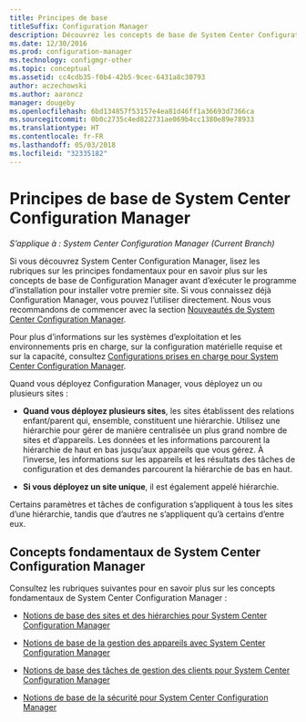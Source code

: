 ```yaml
---
title: Principes de base
titleSuffix: Configuration Manager
description: Découvrez les concepts de base de System Center Configuration Manager.
ms.date: 12/30/2016
ms.prod: configuration-manager
ms.technology: configmgr-other
ms.topic: conceptual
ms.assetid: cc4cdb35-f0b4-42b5-9cec-6431a8c30793
author: aczechowski
ms.author: aaroncz
manager: dougeby
ms.openlocfilehash: 6bd134857f53157e4ea81d46ff1a36693d7366ca
ms.sourcegitcommit: 0b0c2735c4ed822731ae069b4cc1380e89e78933
ms.translationtype: HT
ms.contentlocale: fr-FR
ms.lasthandoff: 05/03/2018
ms.locfileid: "32335182"
---
```

# <a name="fundamentals-of-system-center-configuration-manager"></a>Principes de base de System Center Configuration Manager

*S’applique à : System Center Configuration Manager (Current Branch)*

Si vous découvrez System Center Configuration Manager, lisez les rubriques sur les principes fondamentaux pour en savoir plus sur les concepts de base de Configuration Manager avant d’exécuter le programme d’installation pour installer votre premier site. Si vous connaissez déjà Configuration Manager, vous pouvez l’utiliser directement. Nous vous recommandons de commencer avec la section [Nouveautés de System Center Configuration Manager](/sccm/core/plan-design/changes/what-has-changed-from-configuration-manager-2012).  

 Pour plus d’informations sur les systèmes d’exploitation et les environnements pris en charge, sur la configuration matérielle requise et sur la capacité, consultez [Configurations prises en charge pour System Center Configuration Manager](../../core/plan-design/configs/supported-configurations.md).  

 Quand vous déployez Configuration Manager, vous déployez un ou plusieurs sites :  

-   **Quand vous déployez plusieurs sites**, les sites établissent des relations enfant/parent qui, ensemble, constituent une hiérarchie. Utilisez une hiérarchie pour gérer de manière centralisée un plus grand nombre de sites et d’appareils.  Les données et les informations parcourent la hiérarchie de haut en bas jusqu’aux appareils que vous gérez. À l’inverse, les informations sur les appareils et les résultats des tâches de configuration et des demandes parcourent la hiérarchie de bas en haut.  

-   **Si vous déployez un site unique**, il est également appelé hiérarchie.  

 Certains paramètres et tâches de configuration s’appliquent à tous les sites d’une hiérarchie, tandis que d’autres ne s’appliquent qu’à certains d’entre eux.  

## <a name="fundamental-concepts-for-system-center-configuration-manager"></a>Concepts fondamentaux de System Center Configuration Manager
Consultez les rubriques suivantes pour en savoir plus sur les concepts fondamentaux de System Center Configuration Manager :  

-   [Notions de base des sites et des hiérarchies pour System Center Configuration Manager](../../core/understand/fundamentals-of-sites-and-hierarchies.md)  

-   [Notions de base de la gestion des appareils avec System Center Configuration Manager](../../core/understand/fundamentals-of-managing-devices.md)  

-   [Notions de base des tâches de gestion des clients pour System Center Configuration Manager](../../core/understand/fundamentals-of-client-management-tasks.md)  

-   [Notions de base de la sécurité pour System Center Configuration Manager](../../core/understand/fundamentals-of-security.md)  
